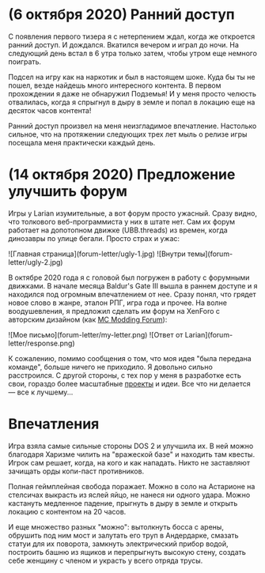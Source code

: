 # (6 октября 2020) Ранний доступ

С появления первого тизера я с нетерпением ждал, когда же откроется ранний доступ.
И дождался.
Вкатился вечером и играл до ночи.
На следующий день встал в 6 утра только затем, чтобы утром еще немного поиграть.

Подсел на игру как на наркотик и был в настоящем шоке.
Куда бы ты не пошел, везде найдешь много интересного контента.
В первом прохождении я даже не обнаружил Подземья!
И у меня просто челюсть отвалилась, когда я спрыгнул в дыру в земле и попал в локацию еще на десяток часов контента!

Ранний доступ произвел на меня неизгладимое впечатление.
Настолько сильное, что на протяжении следующих трех лет мыль о релизе игры посещала меня практически каждый день.

# (14 октября 2020) Предложение улучшить форум

Игры у Larian изумительные, а вот форум просто ужасный.
Сразу видно, что толкового веб-программиста у них в штате нет.
Сам их форум работает на допотопном движке (UBB.threads) из времен, когда динозавры по улице бегали.
Просто страх и ужас:

<gallery>
    ![Главная страница](forum-letter/ugly-1.jpg)
    ![Внутри темы](forum-letter/ugly-2.jpg)
</gallery>

В октябре 2020 года я с головой был погружен в работу с форумными движками.
В начале месяца Baldur's Gate III вышла в раннем доступе и я находился под огромным впечатлением от нее.
Сразу понял, что грядет новое слово в жанре, эталон РПГ, игра года и прочее.
На волне воодушевления, я предложил сделать им форум на XenForo с авторским дизайном (как [MC Modding Forum](p:mcmodding)):

<gallery>
    ![Мое письмо](forum-letter/my-letter.png)
    ![Ответ от Larian](forum-letter/response.png)
</gallery>

К сожалению, помимо сообщения о том, что моя идея "была передана команде", больше ничего не приходило.
Я довольно сильно расстроился.
С другой стороны, с тех пор у меня в разработке есть свои, гораздо более масштабные [проекты](p:omath) и идеи.
Все что ни делается — все к лучшему...

# Впечатления

Игра взяла самые сильные стороны DOS 2 и улучшила их.
В ней можно благодаря Харизме чилить на "вражеской базе" и находить там квесты.
Игрок сам решает, когда, на кого и как нападать.
Никто не заставляют зачищать орды копи-паст противников.

Полная геймплейная свобода поражает.
Можно в соло на Астарионе на стелсичах выкрасть из яслей яйцо, не нанеся ни одного удара.
Можно кастануть медленное падение, прыгнуть в дыру в земле и открыть локацию с контентом на 20 часов.

И еще множество разных "можно": вытолкнуть босса с арены, обрушить под ним мост и залутать его труп в Андердарке, смазать статуи для их поворота, замкнуть электрический прибор водой, построить башню из ящиков и перепрыгнуть высокую стену, создать себе женщину с членом и украсть у всего отряда трусы.